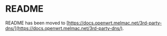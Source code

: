 # README

README has been moved to [https://docs.openwrt.melmac.net/3rd-party-dns/](https://docs.openwrt.melmac.net/3rd-party-dns/).
